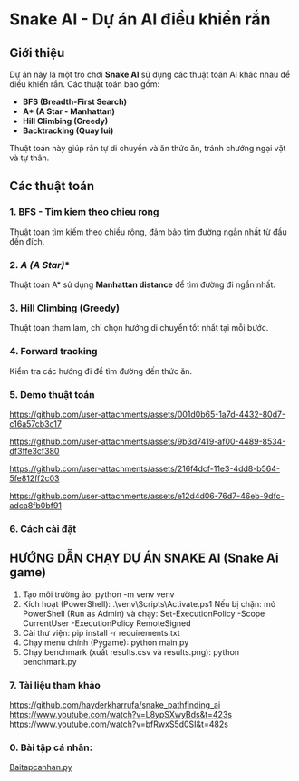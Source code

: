 

# Snake AI - Dự án AI điều khiển rắn

## Giới thiệu
Dự án này là một trò chơi **Snake AI** sử dụng các thuật toán AI khác nhau để điều khiển rắn. Các thuật toán bao gồm:
- **BFS (Breadth-First Search)**
- **A\* (A Star - Manhattan)**
- **Hill Climbing (Greedy)**
- **Backtracking (Quay lui)**

Thuật toán này giúp rắn tự di chuyển và ăn thức ăn, tránh chướng ngại vật và tự thân.

## Các thuật toán
### 1. **BFS - Tim kiem theo chieu rong**
Thuật toán tìm kiếm theo chiều rộng, đảm bảo tìm đường ngắn nhất từ đầu đến đích.

### 2. **A* (A Star)**
Thuật toán A\* sử dụng **Manhattan distance** để tìm đường đi ngắn nhất.

### 3. **Hill Climbing (Greedy)**
Thuật toán tham lam, chỉ chọn hướng di chuyển tốt nhất tại mỗi bước.

### 4. **Forward tracking**
Kiểm tra các hướng đi để tìm đường đến thức ăn.
### 5. **Demo thuật toán**
https://github.com/user-attachments/assets/001d0b65-1a7d-4432-80d7-c16a57cb3c17



https://github.com/user-attachments/assets/9b3d7419-af00-4489-8534-df3ffe3cf380



https://github.com/user-attachments/assets/216f4dcf-11e3-4dd8-b564-5fe812ff2c03



https://github.com/user-attachments/assets/e12d4d06-76d7-46eb-9dfc-adca8fb0bf91
### 6. **Cách cài đặt**
HƯỚNG DẪN CHẠY DỰ ÁN SNAKE AI (Snake Ai game)
--------------------------------------------------------
1) Tạo môi trường ảo:
   python -m venv venv
2) Kích hoạt (PowerShell):
   .\venv\Scripts\Activate.ps1
   Nếu bị chặn: mở PowerShell (Run as Admin) và chạy:
   Set-ExecutionPolicy -Scope CurrentUser -ExecutionPolicy RemoteSigned
3) Cài thư viện:
   pip install -r requirements.txt
4) Chạy menu chính (Pygame):
   python main.py
5) Chạy benchmark (xuất results.csv và results.png):
   python benchmark.py
### 7. **Tài liệu tham khảo**
https://github.com/hayderkharrufa/snake_pathfinding_ai
https://www.youtube.com/watch?v=L8ypSXwyBds&t=423s
https://www.youtube.com/watch?v=bfRwxS5d0SI&t=482s
### 0. **Bài tập cá nhân**:
[Baitapcanhan.py](https://github.com/user-attachments/files/22948445/Baitapcanhan.py)



